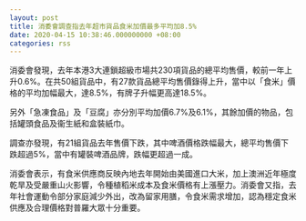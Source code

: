 ```yaml
---
layout: post
title: 消委會調查指去年超市貨品食米加價最多平均加8.5%
date: 2020-04-15 10:38:46.000000000 +08:00
categories: rss
---
```


消委會發現，去年本港3大連鎖超級市場共230項貨品的總平均售價，較前一年上升0.6%。在共50組貨品中，有27款貨品總平均售價錄得上升，當中以「食米」價格的平均加幅最大，達8.5%，有牌子升幅更高達18.5%。

另外「急凍食品」及「豆腐」亦分別平均加價6.7%及6.1%，其餘加價的物品，包括罐頭食品及衞生紙和盒裝紙巾。

調查亦發現，有21組貨品去年售價下跌，其中啤酒價格跌幅最大，總平均售價下跌超過5%，當中有罐裝啤酒品牌，跌幅更超過一成。

消委會表示，有食米供應商反映內地去年開始由美國進口大米，加上澳洲近年極度乾旱及受嚴重山火影響，令種植稻米成本及食米價格有上漲壓力。消委會又指，去年社會運動令部分家庭減少外出，改為留家用膳，令食米需求增加，認為穩定食米供應及合理價格對普羅大眾十分重要。
